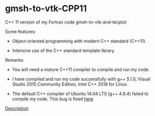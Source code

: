 # gmsh-to-vtk-CPP11
C++ 11 version of my Fortran code gmsh-to-vtk-and-tecplot

Some features:

- Object-oriented programming with modern C++ standard (C++11).

- Intensive use of the C++ standard template library. 

Remarks:

- You will need a mature C++11 compiler to compile and run my code.

- I have compiled and run my code successfully with g++ 5.1.0, Visual Studio 2015 Community Edition, Intel C++ 2018 for Linux.

- The default C++ compiler of Ubuntu 14.04 LTS (g++ 4.8.4) failed to compile my code. This bug is fixed [here](https://github.com/truongd8593/Euler2dCpp11/commit/6350ba1ad3b54f72bd5d7fc752e6977979ff914f)

[Description](https://github.com/truongd8593/gmsh-to-vtk-CPP11/wiki)
